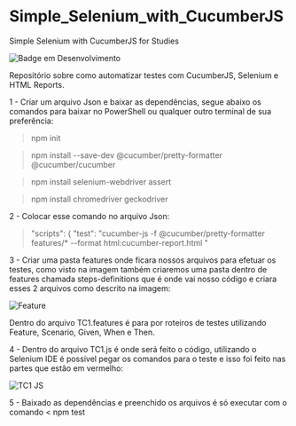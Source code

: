 # Simple_Selenium_with_CucumberJS
Simple Selenium with CucumberJS for Studies

![Badge em Desenvolvimento](http://img.shields.io/static/v1?label=STATUS&message=EM%20DESENVOLVIMENTO&color=GREEN&style=for-the-badge)

Repositório sobre como automatizar testes com CucumberJS, Selenium e HTML Reports.

1 - Criar um arquivo Json e baixar as dependências, segue abaixo os comandos para baixar no PowerShell ou qualquer outro terminal de sua preferência:

> npm init

> npm install --save-dev @cucumber/pretty-formatter @cucumber/cucumber

> npm install selenium-webdriver assert

> npm install chromedriver geckodriver 

2 - Colocar esse comando no arquivo Json: 

> "scripts": {
    "test": "cucumber-js -f @cucumber/pretty-formatter features/* --format html:cucumber-report.html "
    
3 - Criar uma pasta features onde ficara nossos arquivos para efetuar os testes, como visto na imagem também criaremos uma pasta dentro de features chamada steps-definitions que é onde vai nosso código e criara esses 2 arquivos como descrito na imagem:

![Feature](https://user-images.githubusercontent.com/111756886/214191230-2029121c-f519-4411-b067-73f6256a84a2.png)

Dentro do arquivo TC1.features é para por roteiros de testes utilizando Feature, Scenario, Given, When e Then. 

4 - Dentro do arquivo TC1.js é onde será feito o código, utilizando o Selenium IDE é possivel pegar os comandos para o teste e isso foi feito nas partes que estão em vermelho: 

![TC1 JS](https://user-images.githubusercontent.com/111756886/214192008-179b6d02-9787-43fe-aed9-ae6852f1a03e.png)

5 - Baixado as dependências e preenchido os arquivos é só executar com o comando < npm test 

